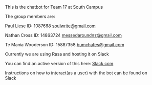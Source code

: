This is the chatbot for Team 17 at South Campus

The group members are:

Paul Liese	ID: 1087668	soulwrite@gmail.com

Nathan Cross	ID: 14863724	messedaroundnz@gmail.com

Te Mania Wooderson	ID: 15887358	bumchafes@gmail.com


Currently we are using Rasa and hosting it on Slack

You can find an active version of this here: [Slack.com](https://join.slack.com/t/chatbot17/shared_invite/enQtMzcwMTMzMjk0MTgxLTM0ZWRkNGM4MDkxMzJjODRhNzI0YzVjMzI1YTVjMmYxYjI3YTcxNGM2NmZiNmFmZmU1MmI3OGQzYjc2MWVlOWM)


Instructions on how to interact(as a user) with the bot can be found on Slack
